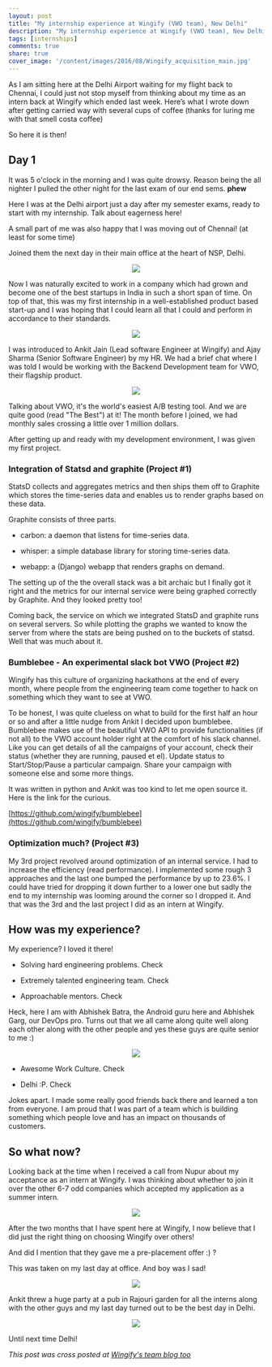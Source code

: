 ```yaml
---
layout: post
title: "My internship experience at Wingify (VWO team), New Delhi"
description: "My internship experience at Wingify (VWO team), New Delhi"
tags: [internships]
comments: true
share: true
cover_image: '/content/images/2016/08/Wingify_acquisition_main.jpg'
---
```


As I am sitting here at the Delhi Airport waiting for my flight back to Chennai, I could just not stop myself from thinking about my time as an intern back at Wingify which ended last week. Here’s what I wrote down after getting carried way with several cups of coffee (thanks for luring me with that smell costa coffee)

So here it is then! 

## Day 1

It was 5 o'clock in the morning and I was quite drowsy. Reason being the all nighter I pulled the other night for the last exam of our end sems. **phew**

Here I was at the Delhi airport just a day after my semester exams, ready to start with my internship. Talk about eagerness here!

A small part of me was also happy that I was moving out of Chennai! (at least for some time)

Joined them the next day in their main office at the heart of NSP, Delhi.

<center><img src="/content/images/2016/08/wingify_rig_mine.jpg"></center> 

Now I was naturally excited to work in a company which had grown and become one of the best startups in India in such a short span of time. On top of that, this was my first internship in a well-established product based start-up and I was hoping that I could learn all that I could and perform in accordance to their standards.

<center><img src="/content/images/2016/08/wingify_officespace_2.jpg"></center> 

I was introduced to Ankit Jain (Lead software Engineer at Wingify) and Ajay Sharma (Senior Software Engineer) by my HR. We had a brief chat where I was told I would be working with the Backend Development team for VWO, their flagship product.

<center><img src="/content/images/2016/08/wingify_officespace_1.jpg"></center> 

Talking about VWO, it's the world's easiest A/B testing tool. And we are quite good (read "The Best") at it! The month before I joined, we had monthly sales crossing a little over 1 million dollars.

After getting up and ready with my development environment, I was given my first project.

### Integration of Statsd and graphite (Project #1)

StatsD collects and aggregates metrics and then ships them off to Graphite which stores the time-series data and enables us to render graphs based on these data.

Graphite consists of three parts.

- carbon: a daemon that listens for time-series data.

- whisper: a simple database library for storing time-series data.

- webapp: a (Django) webapp that renders graphs on demand.

The setting up of the the overall stack was a bit archaic but I finally got it right and the metrics for our internal service were being graphed correctly by Graphite. And they looked pretty too!

Coming back, the service on which we integrated StatsD and graphite runs on several servers. So while plotting the graphs we wanted to know the server from where the stats are being pushed on to the buckets of statsd. Well that was much about it.

### Bumblebee - An experimental slack bot VWO (Project #2)

Wingify has this culture of organizing hackathons at the end of every month, where people from the engineering team come together to hack on something which they want to see at VWO.

To be honest, I was quite clueless on what to build for the first half an hour or so and after a little nudge from Ankit I decided upon bumblebee. Bumblebee makes use of the beautiful VWO API to provide functionalities (if not all) to the VWO account holder right at the comfort of his slack channel. Like you can get details of all the campaigns of your account, check their status (whether they are running, paused et el). Update status to Start/Stop/Pause a particular campaign. Share your campaign with someone else and some more things.

It was written in python and Ankit was too kind to let me open source it. Here is the link for the curious.

[https://github.com/wingify/bumblebee](https://github.com/wingify/bumblebee)

### Optimization much? (Project #3)

My 3rd project revolved around optimization of an internal service. I had to increase the efficiency (read performance). I implemented some rough 3 approaches and the last one bumped the performance by up to 23.6%. I could have tried for dropping it down further to a lower one but sadly the end to my internship was looming around the corner so I dropped it. And that was the 3rd and the last project I did as an intern at Wingify.

## How was my experience?

My experience? I loved it there!

- Solving hard engineering problems. Check

- Extremely talented engineering team. Check

- Approachable mentors. Check

Heck, here I am with Abhishek Batra, the Android guru here and Abhishek Garg, our DevOps pro. Turns out that we all came along quite well along each other along with the other people and yes these guys are quite senior to me :)

<center><img src="/content/images/2016/08/wingify_tasdik_abhishek.jpg"></center> 

- Awesome Work Culture. Check

- Delhi :P. Check

Jokes apart. I made some really good friends back there and learned a ton from everyone. I am proud that I was part of a team which is building something which people love and has an impact on thousands of customers.

## So what now?

Looking back at the time when I received a call from Nupur about my acceptance as an intern at Wingify. I was thinking about whether to join it over the other 6-7 odd companies which accepted my application as a summer intern. 

<center><img src="/content/images/2016/08/wingify_table_tennis.jpg"></center> 

After the two months that I have spent here at Wingify, I now believe that I did just the right thing on choosing Wingify over others!

And did I mention that they gave me a pre-placement offer :) ?

This was taken on my last day at office. And boy was I sad!

<center><img src="/content/images/2016/08/wingify_newdelhi_tasdik.jpg"></center> 

Ankit threw a huge party at a pub in Rajouri garden for all the interns along with the other guys and my last day turned out to be the best day in Delhi.

<center><img src="/content/images/2016/08/wingify_2016_summer_interns.jpg"></center> 

Until next time Delhi!

_This post was cross posted at [Wingify's team blog too](http://team.wingify.com/tasdik-talks-about-his-internship-experience-at-wingify)_
